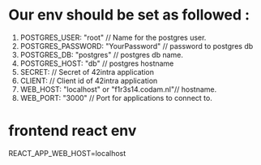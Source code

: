# Our env should be set as followed :

1. POSTGRES_USER: "root" // Name for the postgres user.
2. POSTGRES_PASSWORD: "YourPassword" // password to postgres db
3. POSTGRES_DB: "postgres" // postgres db name.
4. POSTGRES_HOST: "db" // postgres hostname
5. SECRET: 		// Secret of 42intra application
6. CLIENT:		// Client id of 42intra application
7. WEB_HOST: "localhost" or "f1r3s14.codam.nl"// hostname.
8. WEB_PORT: "3000" // Port for applications to connect to.

# frontend react env

REACT_APP_WEB_HOST=localhost